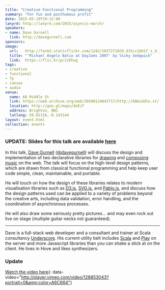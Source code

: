 ```yaml
---
title: "Creative Functional Programming"
summary: "For fun and posthumous profit"
date: 2015-03-19T19:15:00
lanyrd: http://lanyrd.com/2015/asyncjs-march/
speakers:
- name: Dave Gurnell
  link: http://davegurnell.com
sponsors:
image:
  url:   http://farm2.staticflickr.com/1242/1037271029_d31cc1bb1f_z_d.jpg?zz=1
  title: "'Michael Angelo Batio at DayJams 2007' by Vicky Sedgwick"
  link:  https://flic.kr/p/2zEhxg
tags:
- creative
- functional
- fp
- canvas
- audio
venue:
  name: 68 Middle St
  link: https://web.archive.org/web/20200124043717/http://68middle.st/
  location: http://goo.gl/maps/dxEiT
  address: Brighton, BN1
  latlong: 50.82116,-0.143144
layout: event.html
collection: events
---
```


### UPDATE: Slides for this talk are available [here](https://github.com/davegurnell/asyncjs-creative-fp)


In this talk, [Dave Gurnell][dave] ([@davegurnell][dave-twitter]) will discuss the design and implementation of two declarative libraries for [drawing][doodle] and [composing music][compose] on the web. The talk will focus on the high-level design patterns, which are drawn from classical functional programming and help keep user code simple, clean, maintainable, and portable.

He will touch on how the design of these libraries relates to modern visualisation libraries such as [D3.js][d3js], [SVG.js][svgjs], and [Pablo.js][pablojs], and discuss how the design patterns used can be applied to a variety of problems beyond the creative arts, including data validation, error handling, and the coordination of asynchronous processes.

He will also draw some seriously pretty pictures... and may even rock out live on stage (multiple guitar necks not guaranteed).

---

Dave is a full-stack web developer and a consultant and trainer at Scala consultancy [Underscore][underscore]. His current utility belt includes [Scala][scala] and [Play][play] on the server and more Javascript libraries than you can shake a stick at on the client. He lives in Hove and likes synthesizers.

[dave]: http://davegurnell.com
[dave-twitter]: http://twitter.com/davegurnell
[doodle]: https://github.com/underscoreio/doodle
[compose]: https://github.com/underscoreio/compose
[d3js]: http://d3js.org
[svgjs]: http://svgjs.com
[pablojs]: http://pablojs.com
[underscore]: http://underscore.io
[scala]: http://scala-lang.org
[play]: https://www.playframework.com
[coffeescript]: http://coffeescript.org
[underscorejs]: http://underscorejs.org
[angularjs]: https://angularjs.org

### Update

[Watch the video here](https://vimeo.com/128853043){: data-video="http://player.vimeo.com/video/128853043?portrait=0&amp;color=A6C664"}

